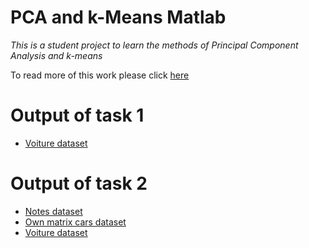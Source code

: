 # PCA and k-Means Matlab
*This is a student project to learn the methods of Principal Component Analysis and k-means*

To read more of this work please click [here](https://store.micropython.org/product/PYBv1.1H)

# Output of task 1
* [Voiture dataset](https://b.gorelkin.me/projects/pcaandkmeans_matlab/task1/pcatocompleteen)
# Output of task 2
* [Notes dataset](https://b.gorelkin.me/projects/pcaandkmeans_matlab/task2/notes/pcatocompleteen)
* [Own matrix cars dataset](https://b.gorelkin.me/projects/pcaandkmeans_matlab/task2/own_matrix_cars/cars/pcatocompleteen)
* [Voiture dataset](https://b.gorelkin.me/projects/pcaandkmeans_matlab/task2/voiture/pcatocompleteen)
